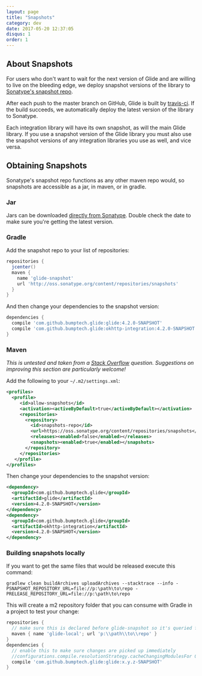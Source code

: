 ```yaml
---
layout: page
title: "Snapshots"
category: dev
date: 2017-05-20 12:37:05
disqus: 1
order: 1
---
```


## About Snapshots
For users who don't want to wait for the next version of Glide and are willing to live on the bleeding edge, we deploy snapshot versions of the library to [Sonatype's snapshot repo][2].

After each push to the master branch on GitHub, Glide is built by [travis-ci][1]. If the build succeeds, we automatically deploy the latest version of the library to Sonatype.

Each integration library will have its own snapshot, as will the main Glide library. If you use a snapshot version of the Glide library you must also use the snapshot versions of any integration libraries you use as well, and vice versa.

## Obtaining Snapshots
Sonatype's snapshot repo functions as any other maven repo would, so snapshots are accessible as a jar, in maven, or in gradle.

### Jar
Jars can be downloaded [directly from Sonatype][3]. Double check the date to make sure you're getting the latest version.

### Gradle

Add the snapshot repo to your list of repositories:

```gradle
repositories {
  jcenter()
  maven {
    name 'glide-snapshot'
    url 'http://oss.sonatype.org/content/repositories/snapshots'
  }
}
```

And then change your dependencies to the snapshot version:

```gradle
dependencies {
  compile 'com.github.bumptech.glide:glide:4.2.0-SNAPSHOT'
  compile 'com.github.bumptech.glide:okhttp-integration:4.2.0-SNAPSHOT'
}
```

### Maven
*This is untested and taken from a [Stack Overflow][4] question. Suggestions on improving this section are particularly welcome!*

Add the following to your `~/.m2/settings.xml`:

```xml
<profiles>
  <profile>
     <id>allow-snapshots</id>
     <activation><activeByDefault>true</activeByDefault></activation>
     <repositories>
       <repository>
         <id>snapshots-repo</id>
         <url>https://oss.sonatype.org/content/repositories/snapshots</url>
         <releases><enabled>false</enabled></releases>
         <snapshots><enabled>true</enabled></snapshots>
       </repository>
     </repositories>
   </profile>
</profiles>
```

Then change your dependencies to the snapshot version:

```xml
<dependency>
  <groupId>com.github.bumptech.glide</groupId>
  <artifactId>glide</artifactId>
  <version>4.2.0-SNAPSHOT</version>
</dependency>
<dependency>
  <groupId>com.github.bumptech.glide</groupId>
  <artifactId>okhttp-integration</artifactId>
  <version>4.2.0-SNAPSHOT</version>
</dependency>
```

### Building snapshots locally
If you want to get the same files that would be released execute this command:
```shell
gradlew clean buildArchives uploadArchives --stacktrace --info -PSNAPSHOT_REPOSITORY_URL=file://p:\path\to\repo -PRELEASE_REPOSITORY_URL=file://p:\path\to\repo
```
This will create a m2 repository folder that you can consume with Gradle in a project to test your change:
```gradle
repositories {
  // make sure this is declared before glide-snapshot so it's queried first
  maven { name 'glide-local'; url 'p:\\path\\to\\repo' }
}
dependencies {
  // enable this to make sure changes are picked up immediately
  //configurations.compile.resolutionStrategy.cacheChangingModulesFor 0, 'seconds'
  compile 'com.github.bumptech.glide:glide:x.y.z-SNAPSHOT'
}
```

[1]: https://travis-ci.org/bumptech/glide
[2]: https://oss.sonatype.org/content/repositories/snapshots/
[3]: https://oss.sonatype.org/content/repositories/snapshots/com/github/bumptech/glide/
[4]: http://stackoverflow.com/questions/7715321/how-to-download-snapshot-version-from-maven-snapshot-repository

